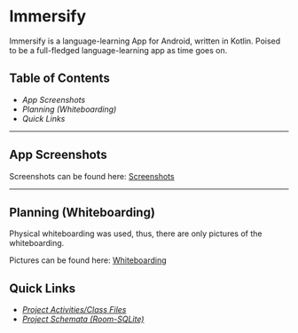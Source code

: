 # Immersify
Immersify is a language-learning App for Android, written in Kotlin.  Poised to be a full-fledged language-learning app as time goes on.

## Table of Contents

* _App Screenshots_
* _Planning (Whiteboarding)_
* _Quick Links_

---

## App Screenshots

Screenshots can be found here: [Screenshots](https://github.com/muzucode/KanjiCardsGo/tree/master/Screenshots)

---

## Planning (Whiteboarding)

Physical whiteboarding was used, thus, there are only pictures of the whiteboarding.  

Pictures can be found here: [Whiteboarding](https://github.com/muzucode/KanjiCardsGo/tree/master/Screenshots/Whiteboarding)

## Quick Links

* [_Project Activities/Class Files_](https://github.com/muzucode/KanjiCardsGo/tree/master/app/src/main/java/com/example/kanjicardsgo)
* [_Project Schemata (Room-SQLite)_](https://github.com/muzucode/KanjiCardsGo/tree/master/app/src/main/java/com/example/kanjicardsgo/data_classes)
